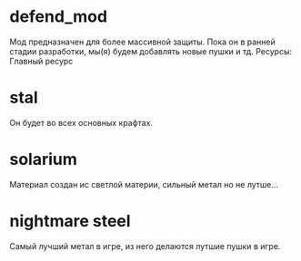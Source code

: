# defend_mod
Мод предназначен для более массивной защиты. 
Пока он в ранней стадии разработки, мы(я) будем добавлять новые пушки и тд. 
Ресурсы:
Главный ресурс 
# stal
Он будет во всех основных крафтах. 
# solarium
Материал создан ис светлой материи, сильный метал но не лутше... 
# nightmare steel
Самый лучший метал в игре, из него делаются лутшие пушки в игре. 
